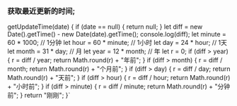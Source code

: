 ### 获取最近更新的时间;
 getUpdateTime(date) {
    if (date == null) {
      return null;
    }
    let diff = new Date().getTime() - new Date(date).getTime();
    console.log(diff);
    let minute = 60 * 1000; // 1分钟
    let hour = 60 * minute; // 1小时
    let day = 24 * hour; // 1天
    let month = 31 * day; // 月
    let year = 12 * month; // 年
    let r = 0;
    if (diff > year) {
      r = diff / year;
      return Math.round(r) + "年前";
    }
    if (diff > month) {
      r = diff / month;
      return Math.round(r) + "个月前";
    }
    if (diff > day) {
      r = diff / day;
      return Math.round(r) + "天前";
    }
    if (diff > hour) {
      r = diff / hour;
      return Math.round(r) + "小时前";
    }
    if (diff > minute) {
      r = diff / minute;
      return Math.round(r) + "分钟前";
    }
    return "刚刚";
  }`